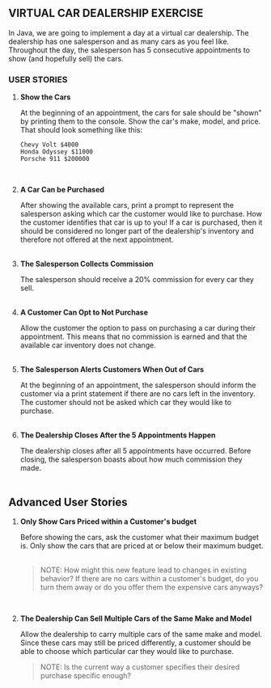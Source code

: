 ## VIRTUAL CAR DEALERSHIP EXERCISE

In Java, we are going to implement a day at a virtual car dealership.  The dealership has one salesperson and as many cars as you feel like.  Throughout the day, the salesperson has 5 consecutive appointments to show (and hopefully sell) the cars.

### USER STORIES
1. **Show the Cars**
   
    At the beginning of an appointment, the cars for sale should be "shown" by printing them to the console.  Show the car's make, model, and price. That should look something like this:
    ```aidl
    Chevy Volt $4000
    Honda Odyssey $11000
    Porsche 911 $200000
    ``` 
   <br/>

1. **A Car Can be Purchased**

    After showing the available cars, print a prompt to represent the salesperson asking which car the customer would like to purchase.
    How the customer identifies that car is up to you!  If a car is purchased, then it should be 
    considered no longer part of the dealership's inventory and therefore not offered at the next appointment.<br/><br/>

1. **The Salesperson Collects Commission**
    
    The salesperson should receive a 20% commission for every car they sell.<br/><br/>
   
1. **A Customer Can Opt to Not Purchase** 
   
    Allow the customer the option to pass on purchasing a car during their appointment.  This means that
   no commission is earned and that the available car inventory does not change.<br/><br/>
   
1. **The Salesperson Alerts Customers When Out of Cars**
    
    At the beginning of an appointment, the salesperson should inform the customer via a print statement
   if there are no cars left in the inventory.  The customer should not be asked which car they would like to purchase.<br/><br/>

1. **The Dealership Closes After the 5 Appointments Happen**
   
    The dealership closes after all 5 appointments have occurred.  Before closing,
    the salesperson boasts about how much commission they made.<br/><br/>


## Advanced User Stories

1. **Only Show Cars Priced within a Customer's budget** 
   
    Before showing the cars, ask the customer what their maximum budget is.
   Only show the cars that are priced at or below their maximum budget.<br/><br/>
   
   >NOTE:  How might this new feature lead to changes in existing behavior? If there are no cars within a customer's budget, do you turn them away or do you offer them the expensive cars anyways?  
   
    <br/>
1. **The Dealership Can Sell Multiple Cars of the Same Make and Model**
   
    Allow the dealership to carry multiple cars of the same make and model. Since these 
   cars may still be priced differently, a customer should be able to choose which particular car they
   would like to purchase.
   
   >NOTE:  Is the current way a customer specifies their desired purchase specific enough?  
   